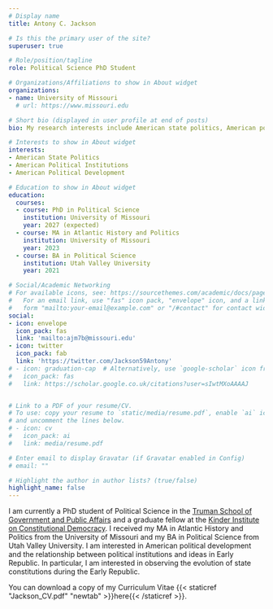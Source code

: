 ```yaml
---
# Display name
title: Antony C. Jackson

# Is this the primary user of the site?
superuser: true

# Role/position/tagline
role: Political Science PhD Student

# Organizations/Affiliations to show in About widget
organizations:
- name: University of Missouri
  # url: https://www.missouri.edu

# Short bio (displayed in user profile at end of posts)
bio: My research interests include American state politics, American political institutions, and American political development.

# Interests to show in About widget
interests:
- American State Politics
- American Political Institutions
- American Political Development

# Education to show in About widget
education:
  courses:
  - course: PhD in Political Science
    institution: University of Missouri
    year: 2027 (expected)
  - course: MA in Atlantic History and Politics
    institution: University of Missouri
    year: 2023
  - course: BA in Political Science
    institution: Utah Valley University
    year: 2021

# Social/Academic Networking
# For available icons, see: https://sourcethemes.com/academic/docs/page-builder/#icons
#   For an email link, use "fas" icon pack, "envelope" icon, and a link in the
#   form "mailto:your-email@example.com" or "/#contact" for contact widget.
social:
- icon: envelope
  icon_pack: fas
  link: 'mailto:ajm7b@missouri.edu'
- icon: twitter
  icon_pack: fab
  link: 'https://twitter.com/Jackson59Antony'
# - icon: graduation-cap  # Alternatively, use `google-scholar` icon from `ai` icon pack
#   icon_pack: fas
#   link: https://scholar.google.co.uk/citations?user=sIwtMXoAAAAJ


# Link to a PDF of your resume/CV.
# To use: copy your resume to `static/media/resume.pdf`, enable `ai` icons in `params.toml`, 
# and uncomment the lines below.
# - icon: cv
#   icon_pack: ai
#   link: media/resume.pdf

# Enter email to display Gravatar (if Gravatar enabled in Config)
# email: ""

# Highlight the author in author lists? (true/false)
highlight_name: false
---
```


I am currently a PhD student of Political Science in the [Truman School of Government and Public Affairs](https://truman.missouri.edu/people/jackson) and a graduate fellow at the [Kinder Institute on Constitutional Democracy](https://democracy.missouri.edu/directory/?department=graduate-fellows). I received my MA in Atlantic History and Politics from the University of Missouri and my BA in Political Science from Utah Valley University. I am interested in American political development and the relationship between political institutions and ideas in Early Republic. In particular, I am interested in observing the evolution of state constitutions during the Early Republic.

You can download a copy of my Curriculum Vitae {{< staticref "Jackson_CV.pdf" "newtab" >}}here{{< /staticref >}}.


